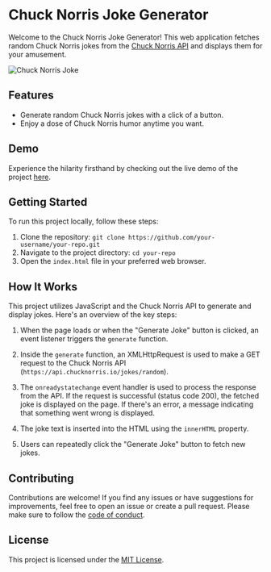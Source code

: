 # Chuck Norris Joke Generator

Welcome to the Chuck Norris Joke Generator! This web application fetches random Chuck Norris jokes from the [Chuck Norris API](https://api.chucknorris.io/) and displays them for your amusement.

![Chuck Norris Joke](screenshot.png)

## Features

- Generate random Chuck Norris jokes with a click of a button.
- Enjoy a dose of Chuck Norris humor anytime you want.

## Demo

Experience the hilarity firsthand by checking out the live demo of the project [here](https://your-demo-link.com).

## Getting Started

To run this project locally, follow these steps:

1. Clone the repository: `git clone https://github.com/your-username/your-repo.git`
2. Navigate to the project directory: `cd your-repo`
3. Open the `index.html` file in your preferred web browser.

## How It Works

This project utilizes JavaScript and the Chuck Norris API to generate and display jokes. Here's an overview of the key steps:

1. When the page loads or when the "Generate Joke" button is clicked, an event listener triggers the `generate` function.

2. Inside the `generate` function, an XMLHttpRequest is used to make a GET request to the Chuck Norris API (`https://api.chucknorris.io/jokes/random`).

3. The `onreadystatechange` event handler is used to process the response from the API. If the request is successful (status code 200), the fetched joke is displayed on the page. If there's an error, a message indicating that something went wrong is displayed.

4. The joke text is inserted into the HTML using the `innerHTML` property.

5. Users can repeatedly click the "Generate Joke" button to fetch new jokes.

## Contributing

Contributions are welcome! If you find any issues or have suggestions for improvements, feel free to open an issue or create a pull request. Please make sure to follow the [code of conduct](CODE_OF_CONDUCT.md).

## License

This project is licensed under the [MIT License](LICENSE).
